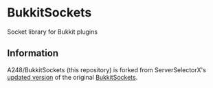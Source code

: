 # BukkitSockets
Socket library for Bukkit plugins

## Information

A248/BukkitSockets (this repository) is forked from ServerSelectorX's [updated version](https://github.com/ServerSelectorX/BukkitSockets) of the original [BukkitSockets](https://github.com/Mitch528/BukkitSockets).
